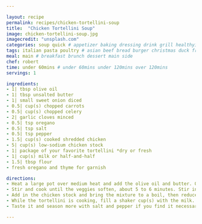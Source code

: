 ```yaml
---

layout: recipe
permalink: recipes/chicken-tortellini-soup 
title:  "Chicken Tortellini Soup"
image: chicken-tortellini-soup.jpg 
imagecredit: "unsplash.com" 
categories: soup quick # appetizer baking dressing drink grill healthyish marinade oven pickling quick raw salad sandwich sauce snack soup
tags: italian pasta poultry # asian beef bread burger christmas duck french fruit indian italian mexican nuts pasta pork poultry rice seafood thanksgiving vegetarian
meal: main # breakfast brunch dessert main side
chef: robert 
time: under 60mins # under 60mins under 120mins over 120mins
servings: 1 

ingredients:
- 1| tbsp olive oil
- 1| tbsp unsalted butter
- 1| small sweet onion diced
- 0.5| cup(s) chopped carrots
- 0.5| cup(s) chopped celery
- 2| garlic cloves minced
- 0.5| tsp oregano
- 0.5| tsp salt
- 0.5| tsp pepper
- 1.5| cup(s) cooked shredded chicken
- 5| cup(s) low-sodium chicken stock
- 1| package of your favorite tortellini *dry or fresh
- 1| cup(s) milk or half-and-half
- 1.5| tbsp flour
- fresh oregano and thyme for garnish

directions:
- Heat a large pot over medium heat and add the olive oil and butter. Once the butter melts, add in the onion, carrots, celery, garlic, oregano, salt and pepper. 
- Stir and cook until the veggies soften, about 5 to 6 minutes. Stir in the shredded chicken and cook for a minute or two. 
- Add in the chicken stock and bring the mixture to a boil, then reduce it to a simmer. Add in the tortellini and cook it for 5 minutes.
- While the tortellini is cooking, fill a shaker cup(s) with the milk. Add the flour to the milk and shake the cup(s) for at least 30 seconds. After 5 minutes, stream in the milk slurry while stirring. Bring the soup back to a simmer and let it simmer for 10 or 15 minutes as it thickens.
- Taste it and season more with salt and pepper if you find it necessary. Sprinkle with fresh oregano and thyme and serve.

--- 
```

